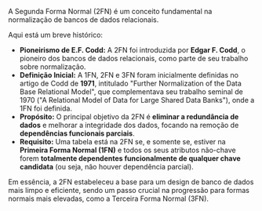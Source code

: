 A Segunda Forma Normal (2FN) é um conceito fundamental na normalização de bancos de dados relacionais.

Aqui está um breve histórico:

* **Pioneirismo de E.F. Codd:** A 2FN foi introduzida por **Edgar F. Codd**, o pioneiro dos bancos de dados relacionais, como parte de seu trabalho sobre normalização.
* **Definição Inicial:** A 1FN, 2FN e 3FN foram inicialmente definidas no artigo de Codd de **1971**, intitulado "Further Normalization of the Data Base Relational Model", que complementava seu trabalho seminal de 1970 ("A Relational Model of Data for Large Shared Data Banks"), onde a 1FN foi definida.
* **Propósito:** O principal objetivo da 2FN é **eliminar a redundância de dados** e melhorar a integridade dos dados, focando na remoção de **dependências funcionais parciais**.
* **Requisito:** Uma tabela está na 2FN se, e somente se, estiver na **Primeira Forma Normal (1FN)** e todos os seus atributos não-chave forem **totalmente dependentes funcionalmente de qualquer chave candidata** (ou seja, não houver dependência parcial).

Em essência, a 2FN estabeleceu a base para um design de banco de dados mais limpo e eficiente, sendo um passo crucial na progressão para formas normais mais elevadas, como a Terceira Forma Normal (3FN).
